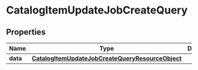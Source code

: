 # CatalogItemUpdateJobCreateQuery

## Properties
Name | Type | Description | Notes
------------ | ------------- | ------------- | -------------
**data** | [**CatalogItemUpdateJobCreateQueryResourceObject**](CatalogItemUpdateJobCreateQueryResourceObject.md) |  | 
